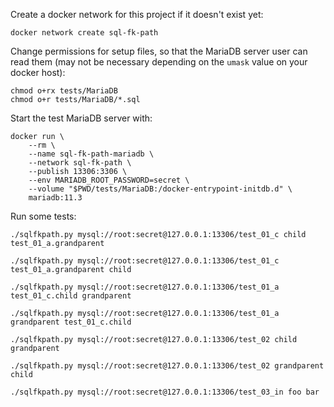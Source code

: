Create a docker network for this project if it doesn't exist yet:

    docker network create sql-fk-path

Change permissions for setup files, so that the MariaDB server user can read
them (may not be necessary depending on the `umask` value on your docker host):

    chmod o+rx tests/MariaDB
    chmod o+r tests/MariaDB/*.sql

Start the test MariaDB server with:

    docker run \
        --rm \
        --name sql-fk-path-mariadb \
        --network sql-fk-path \
        --publish 13306:3306 \
        --env MARIADB_ROOT_PASSWORD=secret \
        --volume "$PWD/tests/MariaDB:/docker-entrypoint-initdb.d" \
        mariadb:11.3

Run some tests:

    ./sqlfkpath.py mysql://root:secret@127.0.0.1:13306/test_01_c child test_01_a.grandparent

    ./sqlfkpath.py mysql://root:secret@127.0.0.1:13306/test_01_c test_01_a.grandparent child

    ./sqlfkpath.py mysql://root:secret@127.0.0.1:13306/test_01_a test_01_c.child grandparent

    ./sqlfkpath.py mysql://root:secret@127.0.0.1:13306/test_01_a grandparent test_01_c.child

    ./sqlfkpath.py mysql://root:secret@127.0.0.1:13306/test_02 child grandparent

    ./sqlfkpath.py mysql://root:secret@127.0.0.1:13306/test_02 grandparent child

    ./sqlfkpath.py mysql://root:secret@127.0.0.1:13306/test_03_in foo bar
